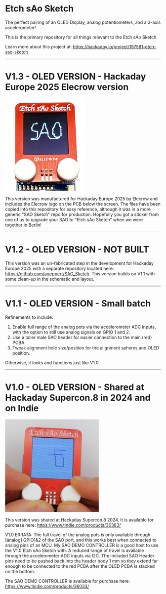 # Etch sAo Sketch

The perfect pairing of an OLED Display, analog potentiometers, and a 3-axis accelerometer!

This is the primary repository for all things relevant to the Etch sAo Sketch.

Learn more about this project at: https://hackaday.io/project/197581-etch-sao-sketch

-------------

# V1.3 - OLED VERSION - Hackaday Europe 2025 Elecrow version

<img src="Images/Etch_sAo_Sketch V1.3 Elecrow.png" height="300">

This version was manufactured for Hackaday Europe 2025 by Elecrow and includes the Elecrow logo on the PCB below the screen. The files have been copied into this repository for easy reference, although it was in a more generic "SAO Sketch" repo for production. Hopefully you got a sticker from one of us to upgrade your SAO to "Etch sAo Sketch" when we were together in Berlin!

-------------

# V1.2 - OLED VERSION - NOT BUILT

This version was an un-fabricated step in the development for Hackaday Europe 2025 with a separate repository located here: https://github.com/ageppert/SAO_Sketch. This version builds on V1.1 with some clean-up in the schematic and layout.

-------------

# V1.1 - OLED VERSION - Small batch

Refinements to include:
1) Enable full range of the analog pots via the accelerometer ADC inputs, with the option to still use analog signals on GPIO 1 and 2.
2) Use a taller male SAO header for easier connection to the main (red) PCBA.
3) Tweak alignment hole size/position for the alignment spheres and OLED position.

Otherwise, it looks and functions just like V1.0.

-------------

# V1.0 - OLED VERSION - Shared at Hackaday Supercon.8 in 2024 and on Indie

<img src="Images/Etch sAo Sketch Thumbnail crop center.jpeg" height="300">

This version was shared at Hackaday Supercon.8 2024. It is available for purchase here: https://www.tindie.com/products/36383/

V1.0 ERRATA: The full travel of the analog pots is only available through [analog] GPIO1&2 of the SAO port, and this works best when connected to analog pins of an MCU. My SAO DEMO CONTROLLER is a good host to use the V1.0 Etch sAo Sketch with. A reduced range of travel is available through the accelerometer ADC inputs via I2C. The included SAO Header pins need to be pushed back into the header body 1 mm so they extend far enough to be connected to the red PCBA after the OLED PCBA is stacked on the bottom.

The SAO DEMO CONTROLLER is available for purchase here: https://www.tindie.com/products/36033/

